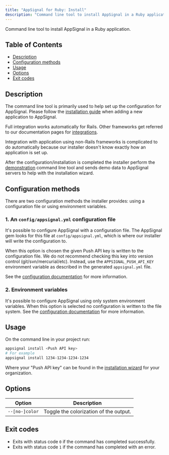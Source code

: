 ```yaml
---
title: "AppSignal for Ruby: Install"
description: "Command line tool to install AppSignal in a Ruby application. Documentation on usage, options and configuration methods."
---
```


Command line tool to install AppSignal in a Ruby application.

## Table of Contents

- [Description](#description)
- [Configuration methods](#configuration-methods)
- [Usage](#usage)
- [Options](#options)
- [Exit codes](#exit-codes)

## Description

The command line tool is primarily used to help set up the configuration for AppSignal. Please follow the [installation guide](/getting-started/new-application.html) when adding a new application to AppSignal.

Full integration works automatically for Rails. Other frameworks get referred to
our documentation pages for [integrations](/ruby/integrations/).

Integration with application using non-Rails frameworks is complicated to do automatically because our installer doesn't know exactly how an application is set up.

After the configuration/installation is completed the installer perform the [demonstration](demo.html) command line tool and sends demo data to AppSignal servers to help with the installation wizard.

## Configuration methods

There are two configuration methods the installer provides: using a configuration file or using environment variables.

### 1. An `config/appsignal.yml` configuration file

It's possible to configure AppSignal with a configuration file. The AppSignal gem looks for this file at `config/appsignal.yml`, which is where our installer will write the configuration to.

When this option is chosen the given Push API key is written to the configuration file. We do not recommend checking this key into version control (git/svn/mercurial/etc). Instead, use the `APPSIGNAL_PUSH_API_KEY` environment variable as described in the generated `appsignal.yml` file.

See the [configuration documentation](/ruby/configuration) for more information.

### 2. Environment variables

It's possible to configure AppSignal using only system environment variables. When this option is selected no configuration is written to the file system. See the [configuration documentation](/ruby/configuration) for more information.

## Usage

On the command line in your project run:

```bash
appsignal install <Push API key>
# For example
appsignal install 1234-1234-1234-1234
```

Where your "Push API key" can be found in the [installation wizard](https://appsignal.com/redirect-to/organization?to=sites/new) for your organization.

## Options

| Option | Description |
| ------ | ----------- |
| `--[no-]color` | Toggle the colorization of the output. |

## Exit codes

- Exits with status code `0` if the command has completed successfully.
- Exits with status code `1` if the command has completed with an error.
